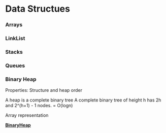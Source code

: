 # Data Structues 

### Arrays


### LinkList


### Stacks 


### Queues


### Binary Heap

Properties: 
Structure and heap order

A heap is a complete binary tree
A complete binary tree of height h has 2h and 2^(h+1) - 1 nodes. = O(logn)

Array representation 

[__BinaryHeap__]()